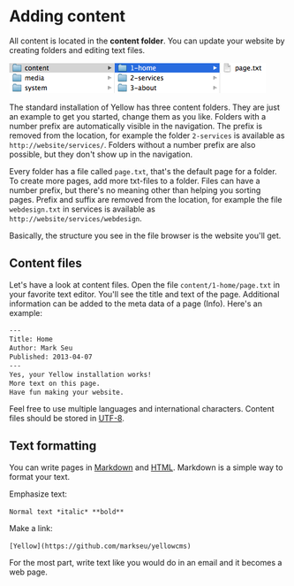 Adding content
==============

All content is located in the **content folder**. You can update your website by creating folders and editing text files.

![Screenshot](picture_content.png?raw=true)

The standard installation of Yellow has three content folders. They are just an example to get you started, change them as you like. Folders with a number prefix are automatically visible in the navigation. The prefix is removed from the location, for example the folder `2-services` is available as `http://website/services/`. Folders without a number prefix are also possible, but they don't show up in the navigation.

Every folder has a file called `page.txt`, that's the default page for a folder. To create more pages, add more txt-files to a folder. Files can have a number prefix, but there's no meaning other than helping you sorting pages. Prefix and suffix are removed from the location, for example the file `webdesign.txt` in services is available as `http://website/services/webdesign`. 

Basically, the structure you see in the file browser is the website you'll get.

Content files
-------------
Let's have a look at content files. Open the file `content/1-home/page.txt` in your favorite text editor. You'll see the title and text of the page. Additional information can be added to the meta data of a page (Info). Here's an example:

    ---
    Title: Home
    Author: Mark Seu
    Published: 2013-04-07
    ---
    Yes, your Yellow installation works!  
    More text on this page.  
    Have fun making your website.

Feel free to use multiple languages and international characters. Content files should be stored in [UTF-8](http://en.wikipedia.org/wiki/UTF-8).  

Text formatting
---------------
You can write pages in [Markdown](http://en.wikipedia.org/wiki/Markdown)
and [HTML](http://en.wikipedia.org/wiki/HTML). Markdown is a simple way to format your text.

Emphasize text:

`Normal text *italic* **bold**`

Make a link:

`[Yellow](https://github.com/markseu/yellowcms)`

For the most part, write text like you would do in an email and it becomes a web page.